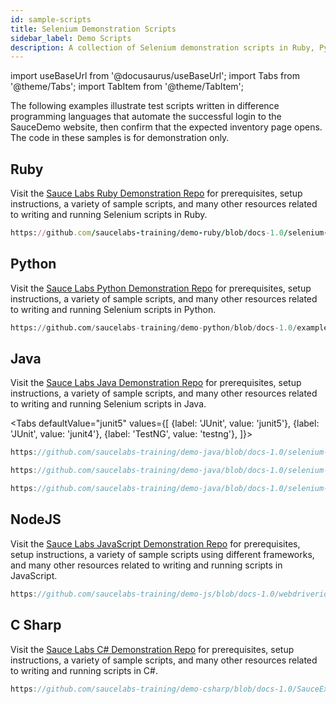 ```yaml
---
id: sample-scripts
title: Selenium Demonstration Scripts
sidebar_label: Demo Scripts
description: A collection of Selenium demonstration scripts in Ruby, Python, NodeJS, Java, and C#.
---
```

import useBaseUrl from '@docusaurus/useBaseUrl';
import Tabs from '@theme/Tabs';
import TabItem from '@theme/TabItem';

The following examples illustrate test scripts written in difference programming languages that automate the successful login to the SauceDemo website, then confirm that the expected inventory page opens. The code in these samples is for demonstration only.

## Ruby

Visit the [Sauce Labs Ruby Demonstration Repo](https://github.com/saucelabs-training/demo-ruby) for prerequisites, setup instructions, a variety of sample scripts, and many other resources related to writing and running Selenium scripts in Ruby.

```rb reference title="Ruby Login Test"
https://github.com/saucelabs-training/demo-ruby/blob/docs-1.0/selenium-examples/rspec/spec/login_success_spec.rb
```

## Python

Visit the [Sauce Labs Python Demonstration Repo](https://github.com/saucelabs-training/demo-python) for prerequisites, setup instructions, a variety of sample scripts, and many other resources related to writing and running Selenium scripts in Python.

```py reference title="Python Login Test"
https://github.com/saucelabs-training/demo-python/blob/docs-1.0/examples/sauce_bindings/pytest/test_login_success.py
```

## Java

Visit the [Sauce Labs Java Demonstration Repo](https://github.com/saucelabs-training/demo-java) for prerequisites,
setup instructions, a variety of sample scripts, and many other resources related to writing and running Selenium scripts in Java.

<Tabs
  defaultValue="junit5"
  values={[
    {label: 'JUnit', value: 'junit5'},
    {label: 'JUnit', value: 'junit4'},
    {label: 'TestNG', value: 'testng'},
  ]}>

<TabItem value="junit5">

```java reference title="JUnit 5 Selenium Example"
https://github.com/saucelabs-training/demo-java/blob/docs-1.0/selenium-examples/src/test/java/com/saucedemo/selenium/demo/SeleniumTest.java
```

</TabItem>
<TabItem value="junit4">

```java reference title="JUnit 4 Selenium Example"
https://github.com/saucelabs-training/demo-java/blob/docs-1.0/selenium-junit4-examples/src/test/java/com/saucedemo/selenium/junit4/demo/SeleniumTest.java
```

</TabItem>
<TabItem value="testng">

```java reference title="TestNG Selenium Example"
https://github.com/saucelabs-training/demo-java/blob/docs-1.0/selenium-testng-examples/src/test/java/com/saucedemo/selenium/testng/demo/SeleniumTest.java
```

</TabItem>
</Tabs>

## NodeJS

Visit the [Sauce Labs JavaScript Demonstration Repo](https://github.com/saucelabs-training/demo-js) for prerequisites, setup instructions, a variety of sample scripts using different frameworks, and many other resources related to writing and running scripts in JavaScript.

```js reference title="WebdriverIO Login Test"
https://github.com/saucelabs-training/demo-js/blob/docs-1.0/webdriverio/webdriver/examples/typescript/test/specs/example.e2e.ts
```

## C Sharp

Visit the [Sauce Labs C# Demonstration Repo](https://github.com/saucelabs-training/demo-csharp) for prerequisites, setup instructions, a variety of sample scripts, and many other resources related to writing and running scripts in C#.

```csharp reference title="C# Selenium Example"
https://github.com/saucelabs-training/demo-csharp/blob/docs-1.0/SauceExamples/SeleniumNunit/OnboardingTests/InstantSauceTest.cs
```
